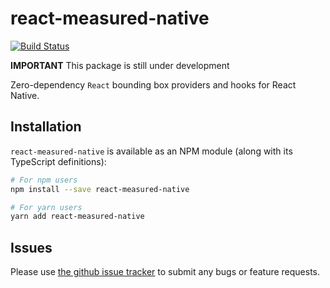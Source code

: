 # react-measured-native

[![Build Status](https://travis-ci.org/janjakubnanista/react-measured.svg?branch=master)](https://travis-ci.org/janjakubnanista/react-measured)

**IMPORTANT** This package is still under development

Zero-dependency `React` bounding box providers and hooks for React Native.

## Installation

`react-measured-native` is available as an NPM module (along with its TypeScript definitions):

```bash
# For npm users
npm install --save react-measured-native

# For yarn users
yarn add react-measured-native
```

## Issues

Please use [the github issue tracker](https://github.com/janjakubnanista/react-measured/issues) to submit any bugs or feature requests.


